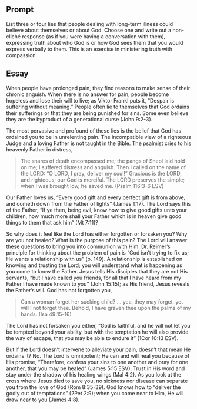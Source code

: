 ---
---

## Prompt

List three or four lies that people dealing with long-term illness could believe about themselves or about God. Choose one and write out a non-cliché response (as if you were having a conversation with them), expressing truth about who God is or how God sees them that you would express verbally to them. This is an exercise in ministering truth with compassion.

## Essay

When people have prolonged pain, they find reasons to make sense of their chronic anguish. When there is no answer for pain, people become hopeless and lose their will to live; as Viktor Frankl puts it, “Despair is suffering without meaning.” People often lie to themselves that God ordains their sufferings or that they are being punished for sins. Some even believe they are the byproduct of a generational curse (John 9:2-3).

The most pervasive and profound of these lies is the belief that God has ordained you to be in unrelenting pain. The incompatible view of a righteous Judge and a loving Father is not taught in the Bible. The psalmist cries to his heavenly Father in distress,

> The snares of death encompassed me; the pangs of Sheol laid hold on me; I suffered distress and anguish. Then I called on the name of the LORD: “O LORD, I pray, deliver my soul!” Gracious is the LORD, and righteous; our God is merciful. The LORD preserves the simple; when I was brought low, he saved me.
> (Psalm 116:3-6 ESV)

Our Father loves us, “Every good gift and every perfect gift is from above, and cometh down from the Father of lights” (James 1:17). The Lord says this of the Father, “If ye then, being evil, know how to give good gifts unto your children, how much more shall your Father which is in heaven give good things to them that ask him” (Mt 7:11)?

So why does it feel like the Lord has either forgotten or forsaken you? Why are you not healed? What is the purpose of this pain? The Lord will answer these questions to bring you into communion with Him. Dr. Reimer’s principle for thinking about the problem of pain is “God isn’t trying to fix us; He wants a relationship with us” (p. 149). A relationship is established on knowing and trusting the Lord; you will understand what is happening as you come to know the Father. Jesus tells His disciples that they are not His servants, “but I have called you friends, for all that I have heard from my Father I have made known to you” (John 15:15); as His friend, Jesus reveals the Father’s will. God has not forgotten you,

> Can a woman forget her sucking child? … yea, they may forget, yet will I not forget thee. Behold, I have graven thee upon the palms of my hands.
> (Isa 49:15-16)

The Lord has not forsaken you either, “God is faithful, and he will not let you be tempted beyond your ability, but with the temptation he will also provide the way of escape, that you may be able to endure it” (1Cor 10:13 ESV).

But if the Lord doesn’t intervene to alleviate your pain, doesn’t that mean He ordains it? No. The Lord is omnipotent; He can and will heal you because of His promise, “Therefore, confess your sins to one another and pray for one another, that you may be healed” (James 5:15 ESV). Trust in His word and stay under the shadow of his healing wings (Mal 4:2). As you look at the cross where Jesus died to save you, no sickness nor disease can separate you from the love of God (Rom 8:35-39). God knows how to “deliver the godly out of temptations” (2Pet 2:9); when you come near to Him, He will draw near to you (James 4:8).
